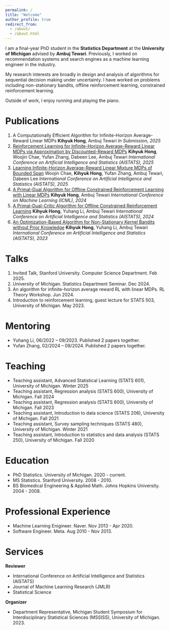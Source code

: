 ```yaml
---
permalink: /
title: "Welcome"
author_profile: true
redirect_from:
  - /about/
  - /about.html
---
```


I am a final-year PhD student in the **Statistics Department** at the **University of Michigan** advised by **Ambuj Tewari**. Previously, I worked on recommendation systems and search engines as a machine learning engineer in the industry.

My research interests are broadly in design and analysis of algorithms for sequential decision making under uncertainty. I have worked on problems including non-stationary bandits, offline reinforcement learning, constrained reinforcement learning.


Outside of work, I enjoy running and playing the piano.

Publications
======
1. A Computationally Efficient Algorithm for Infinite-Horizon Average-Reward Linear MDPs
**Kihyuk Hong**, Ambuj Tewari
*In Submission, 2025*
1. [Reinforcement Learning for Infinite-Horizon Average-Reward Linear MDPs via Approximation by Discounted-Reward MDPs](https://arxiv.org/abs/2405.15050)
**Kihyuk Hong**, Woojin Chae, Yufan Zhang, Dabeen Lee, Ambuj Tewari
*International Conference on Artificial Intelligence and Statistics (AISTATS), 2025*
1. [Learning Infinite-Horizon Average-Reward Linear Mixture MDPs of Bounded Span](https://arxiv.org/abs/2410.14992)
Woojin Chae, **Kihyuk Hong**, Yufan Zhang, Ambuj Tewari, Dabeen Lee
*International Conference on Artificial Intelligence and Statistics (AISTATS), 2025*
1. [A Primal-Dual Algorithm for Offline Constrained Reinforcement Learning with Linear MDPs](https://arxiv.org/abs/2402.04493)
**Kihyuk Hong**, Ambuj Tewari
*International Conference on Machine Learning (ICML), 2024*
1. [A Primal-Dual-Critic Algorithm for Offline Constrained Reinforcement Learning](https://arxiv.org/abs/2306.07818)
**Kihyuk Hong**, Yuhang Li, Ambuj Tewari
*International Conference on Artificial Intelligence and Statistics (AISTATS), 2024*
1. [An Optimization-Based Algorithm for Non-Stationary Kernel Bandits without Prior Knowledge](https://arxiv.org/abs/2205.14775)
**Kihyuk Hong**, Yuhang Li, Ambuj Tewari
*International Conference on Artificial Intelligence and Statistics (AISTATS), 2023*

Talks
======
1. Invited Talk, Stanford University. Computer Science Department. Feb 2025.
1. University of Michigan. Statistics Department Seminar. Dec 2024.
1. An algorithm for infinite-horizon average reward RL with linear MDPs. RL Theory Workshop. Jun 2024.
1. Introduction to reinforcement learning, guest lecture for STATS 503, University of Michigan. May 2023.

Mentoring
======
- Yuhang Li, 06/2022 – 09/2023. Published 2 papers together.
- Yufan Zhang, 02/2024 – 08/2024. Published 2 papers together.

Teaching
======
- Teaching assistant, Advanced Statistical Learning (STATS 601), University of Michigan. Winter 2025
- Teaching assistant, Regression analysis (STATS 600), University of Michigan. Fall 2024
- Teaching assistant, Regression analysis (STATS 600), University of Michigan. Fall 2023
- Teaching assistant, Introduction to data science (STATS 206), University of Michigan. Fall 2021
- Teaching assistant, Survey sampling techniques (STATS 480), University of Michigan. Winter 2021
- Teaching assistant, Introduction to statistics and data analysis (STATS 250), University of Michigan. Fall 2020

Education
======
- PhD Statistics. University of Michigan. 2020 - current.
- MS Statistics. Stanford University. 2008 - 2010.
- BS Biomedical Engineering & Applied Math. Johns Hopkins University. 2004 - 2008.

Professional Experience
======
- Machine Learning Enigineer. Naver. Nov 2013 - Apr 2020.
- Software Engineer. Meta. Aug 2010 - Nov 2013.

Services
======
**Reviewer**
- International Conference on Artificial Intelligence and Statistics (AISTATS)
- Journal of Machine Learning Research (JMLR)
- Statistical Science

**Organizer**
- Department Representative, Michigan Student Symposium for Interdisciplinary Statistical Sciences (MSSISS), University of Michigan. 2023.

<!-- Awards
======
- Outstanding PhD, Statistics Department, University of Michigan. 2021
- Samsung scholarship (full scholarship $100,000) for master’s studies. 2008
- Honorable mention in Putnam Math Competition. 2007
- The Mathematical Modeling Competition Prize, Johns Hopkins University. 2007
- 1st place in Johns Hopkins ACM programming contest, Johns Hopkins University. 2006, 2007
- Samsung scholarship (full scholarship $200,000) for undergraduate studies. 2004
- 1st place in Korean Math Olympiad. 2002 -->
